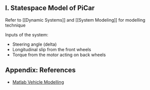 ## I. Statespace Model of PiCar

Refer to [[Dynamic Systems]] and [[System Modeling]] for modelling technique

Inputs of the system:
- Steering angle (delta)
- Longitudinal slip from the front wheels
- Torque from the motor acting on back wheels

## Appendix: References
- [Matlab Vehicle Modelling](https://www.mathworks.com/help/ident/ug/modeling-a-vehicle-dynamics-system.html)
